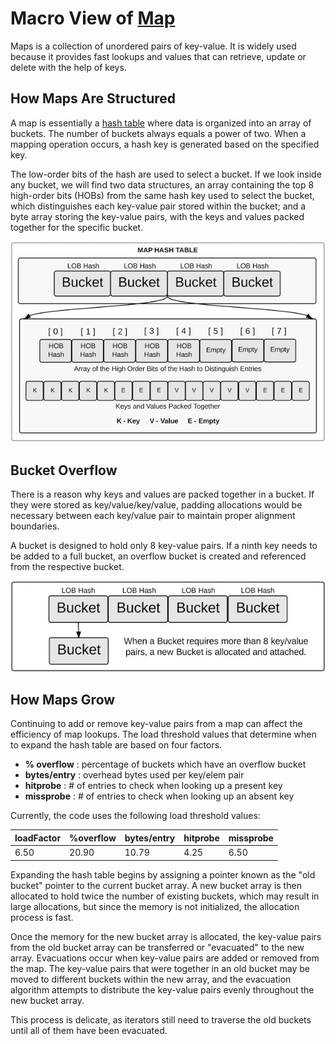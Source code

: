 # Macro View of [Map](https://go.dev/src/runtime/map.go)

Maps is a collection of unordered pairs of key-value. It is widely used because it provides fast lookups and values that can retrieve, update or delete with the help of keys.

## How Maps Are Structured

A map is essentially a [hash table](https://en.wikipedia.org/wiki/Hash_table) where data is organized into an array of buckets. The number of buckets always equals a power of two. When a mapping operation occurs, a hash key is generated based on the specified key.

The low-order bits of the hash are used to select a bucket. If we look inside any bucket, we will find two data structures, an array containing the top 8 high-order bits (HOBs) from the same hash key used to select the bucket, which distinguishes each key-value pair stored within the bucket; and a byte array storing the key-value pairs, with the keys and values packed together for the specific bucket.

![Hash Map](images/hash-map.jpg)

## Bucket Overflow

There is a reason why keys and values are packed together in a bucket. If they were stored as key/value/key/value, padding allocations would be necessary between each key/value pair to maintain proper alignment boundaries.

A bucket is designed to hold only 8 key-value pairs. If a ninth key needs to be added to a full bucket, an overflow bucket is created and referenced from the respective bucket.

![Bucket Overflow](images/overflow-bucket.jpg)

## How Maps Grow

Continuing to add or remove key-value pairs from a map can affect the efficiency of map lookups. The load threshold values that determine when to expand the hash table are based on four factors.

- **% overflow**  : percentage of buckets which have an overflow bucket
- **bytes/entry** : overhead bytes used per key/elem pair
- **hitprobe**    : # of entries to check when looking up a present key
- **missprobe**   : # of entries to check when looking up an absent key

Currently, the code uses the following load threshold values:

| loadFactor | %overflow | bytes/entry | hitprobe | missprobe |
|------------|-----------|-------------|----------|-----------|
| 6.50       | 20.90     | 10.79       |   4.25   | 6.50      |

Expanding the hash table begins by assigning a pointer known as the "old bucket" pointer to the current bucket array. A new bucket array is then allocated to hold twice the number of existing buckets, which may result in large allocations, but since the memory is not initialized, the allocation process is fast.

Once the memory for the new bucket array is allocated, the key-value pairs from the old bucket array can be transferred or "evacuated" to the new array. Evacuations occur when key-value pairs are added or removed from the map. The key-value pairs that were together in an old bucket may be moved to different buckets within the new array, and the evacuation algorithm attempts to distribute the key-value pairs evenly throughout the new bucket array.

This process is delicate, as iterators still need to traverse the old buckets until all of them have been evacuated.
